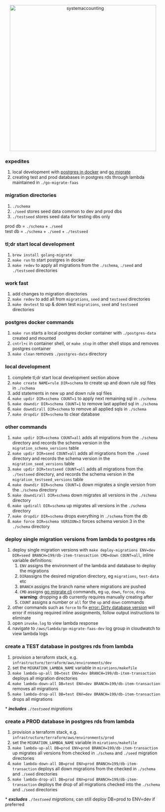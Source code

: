 <p align="center">
  <img width="475" alt="systemaccounting" src="https://user-images.githubusercontent.com/12200465/37568924-06f05d08-2a99-11e8-8891-60f373b33421.png">
</p>

### expedites
1. local development with [postgres in docker](https://hub.docker.com/r/bitnami/postgresql) and [go migrate](https://github.com/golang-migrate/migrate)
1. creating test and prod databases in postgres rds through lambda maintained in `./go-migrate-faas`

### migration directories
1. `./schema`
1. `./seed` stores seed data common to dev and prod dbs
1. `./testseed` stores seed data for testing dbs only

prod db = `./schema` + `./seed`  
test db = `./schema` + `./seed` + `./testseed`  

### tl;dr start local development
1. `brew install golang-migrate`
1. `make run` to start postgres in docker
1. `make redev` to apply all migrations from the `./schema`, `./seed` and `./testseed` directories

### work fast
1. add changes to migration directories
1. `make redev` to add all from `migrations`, `seed` and `testseed` directories
1. `make devtest` to up & down test `migrations`, `seed` and `testseed` directories

### postgres docker commands
1. `make run` starts a local postgres docker container with `./postgres-data` created and mounted
1. `cntrl+c` in container shell, or `make stop` in other shell stops and removes postgres container
1. `make clean` removes `./postgres-data` directory

### local development
1. complete tl;dr start local development section above
1. `make create NAME=rule DIR=schema` to create up and down rule sql files in `./schema`
1. add statements in new up and down rule sql files
1. `make updir DIR=schema COUNT=1` to apply next remaining sql in `./schema`
1. `make downdir DIR=schema COUNT=1` to remove last applied sql in `./schema`
1. `make downdirall DIR=schema` to remove all applied sqls in `./schema`
1. `make dropdir DIR=schema` to clear database

### other commands
1. `make updir DIR=schema COUNT=all` adds all migrations from the `./schema` directory and records the schema version in the `migration_schema_versions` table
1. `make updir DIR=seed COUNT=all` adds all migrations from the `./seed` directory and records the schema version in the `migration_seed_versions` table
1. `make updir DIR=testseed COUNT=all` adds all migrations from the `./testseed` directory, and records the schema version in the `migration_testseed_versions` table
1. `make downdir DIR=schema COUNT=1` down migrates a single version from the `./schema` directory
1. `make downdirall DIR=schema` down migrates all versions in the `./schema` directory
1. `make updirall DIR=schema` up migrates all versions in the `./schema` directory
1. `make dropdir DIR=schema` drops everything in `./schema` from the db
1. `make force DIR=schema VERSION=3` forces schema version 3 in the `./schema` directory

### deploy single migration versions from lambda to postgres rds
1. deploy single migration versions with `make deploy-migrations ENV=dev DIR=seed BRANCH=199/db-item-transaction CMD=down COUNT=all`, inline variable definitions:
    1. `ENV` assigns the environment of the lambda and database to deploy the migrations
    1. `DIR`assigns the desired migration directory, eg `migrations`, `test-data` etc
    1. `BRANCH` assigns the branch name where migrations are pushed
    1. `CMD` assigns [go migrate cli](https://github.com/golang-migrate/migrate/tree/master/cmd/migrate#usage) commands, eg `up`, `down`, `force`, `drop`. **warning**: dropping a db currently requires manually creating after
    1. `COUNT` assigns a number or `all` for the `up` and `down` commands
1. other commands such as `force` to fix [error: Dirty database version](https://github.com/golang-migrate/migrate/issues/282#issuecomment-530743258) will error if missing required inline assignments, follow output instructions to eliminate
1. open `invoke.log` to view lambda response
1. navigate to `/aws/lambda/go-migrate-faas-dev` log group in cloudwatch to view lambda logs

### create a TEST database in postgres rds from lambda
1. provision a terraform stack, e.g. `infrastructure/terraform/aws/environments/dev`
1. set the `MIGRATION_LAMBDA_NAME` variable in `mirations/makefile`
1. `make lambda-up-all DB=test ENV=dev BRANCH=199/db-item-transaction` deploys all migration directories
1. `make lambda-down-all DB=test ENV=dev BRANCH=199/db-item-transaction` removes all migrations
1. `make lambda-drop-all DB=test ENV=dev BRANCH=199/db-item-transaction` drops all migrations

\* ***includes** `./testseed` migrations*

### create a PROD database in postgres rds from lambda
1. provision a terraform stack, e.g. `infrastructure/terraform/aws/environments/prod`
1. set the `MIGRATION_LAMBDA_NAME` variable in `mirations/makefile`
1. `make lambda-up-all DB=prod ENV=prod BRANCH=199/db-item-transaction` up migrates all versions from checked in `./schema` and `./seed` migration directories
1. `make lambda-down-all DB=prod ENV=prod BRANCH=199/db-item-transaction` deploys all down migrations from the checked in `./schema` and `./seed` directories
1. `make lambda-drop-all DB=prod ENV=prod BRANCH=199/db-item-transaction` deploys the drop of all migrations checked into the `./schema` and `./seed` directories

\* ***excludes** `./testseed` migrations*, can still deploy DB=prod to ENV=dev if preferred